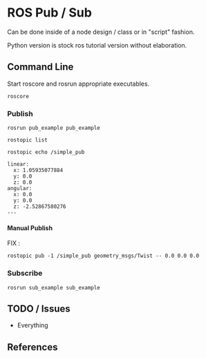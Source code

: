 # ROS Pub / Sub

Can be done inside of a node design / class or in "script" fashion.

Python version is stock ros tutorial version without elaboration.
##



## Command Line

Start roscore and rosrun appropriate executables.

```
roscore
```


### Publish

```
rosrun pub_example pub_example 

rostopic list 

rostopic echo /simple_pub
```

```
linear: 
  x: 1.05935077884
  y: 0.0
  z: 0.0
angular: 
  x: 0.0
  y: 0.0
  z: -2.52867580276
---
```

#### Manual Publish

FIX : 

```
rostopic pub -1 /simple_pub geometry_msgs/Twist -- 0.0 0.0 0.0 
```

### Subscribe

```
rosrun sub_example sub_example 
```



## TODO / Issues

- Everything

## References
